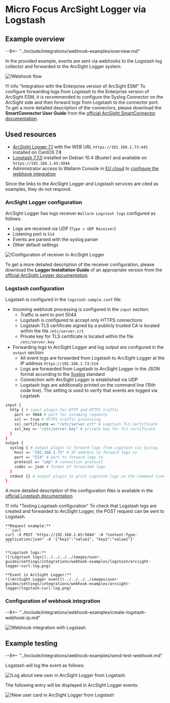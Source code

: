 # Micro Focus ArcSight Logger via Logstash

## Example overview

--8<-- "../include/integrations/webhook-examples/overview.md"

In the provided example, events are sent via webhooks to the Logstash log collector and forwarded to the ArcSight Logger system.

![!Webhook flow](../../../../images/user-guides/settings/integrations/webhook-examples/logstash/arcsight-logger-scheme.png)

!!! info "Integration with the Enterprise version of ArcSight ESM"
    To configure forwarding logs from Logstash to the Enterprise version of ArcSight ESM, it is recommended to configure the Syslog Connector on the ArcSight side and then forward logs from Logstash to the connector port. To get a more detailed description of the connectors, please download the **SmartConnector User Guide** from the [official ArcSight SmartConnector documentation](https://community.microfocus.com/t5/ArcSight-Connectors/ct-p/ConnectorsDocs).

## Used resources

* [ArcSight Logger 7.1](#arcsight-logger-configuration) with the WEB URL `https://192.168.1.73:443` installed on CentOS 7.8
* [Logstash 7.7.0](#logstash-configuration) installed on Debian 10.4 (Buster) and available on `https://192.168.1.65:5044`
* Administrator access to Wallarm Console in [EU cloud](https://my.wallarm.com) to [configure the webhook integration](#configuration-of-webhook-integration)

Since the links to the ArcSight Logger and Logstash services are cited as examples, they do not respond.

### ArcSight Logger configuration

ArcSight Logger has logs receiver `Wallarm Logstash logs` configured as follows:

* Logs are received via UDP (`Type = UDP Receiver`)
* Listening port is `514`
* Events are parsed with the syslog parser
* Other default settings

![!Configuration of receiver in ArcSight Logger](../../../../images/user-guides/settings/integrations/webhook-examples/arcsight-logger/logstash-setup.png)

To get a more detailed description of the receiver configuration, please download the **Logger Installation Guide** of an appropriate version from the [official ArcSight Logger documentation](https://community.microfocus.com/t5/Logger-Documentation/ct-p/LoggerDoc).

### Logstash configuration

Logstash is configured in the `logstash-sample.conf` file:

* Incoming webhook processing is configured in the `input` section:
    * Traffic is sent to port 5044
    * Logstash is configured to accept only HTTPS connections
    * Logstash TLS certificate signed by a publicly trusted CA is located within the file `/etc/server.crt`
    * Private key for TLS certificate is located within the file `/etc/server.key`
* Forwarding logs to ArcSight Logger and log output are configured in the `output` section:
    * All event logs are forwarded from Logstash to ArcSight Logger at the IP address `https://192.168.1.73:514`
    * Logs are forwarded from Logstash to ArcSight Logger in the JSON format according to the [Syslog](https://en.wikipedia.org/wiki/Syslog) standard
    * Connection with ArcSight Logger is established via UDP
    * Logstash logs are additionally printed on the command line (15th code line). The setting is used to verify that events are logged via Logstash

```bash linenums="1"
input {
  http { # input plugin for HTTP and HTTPS traffic
    port => 5044 # port for incoming requests
    ssl => true # HTTPS traffic processing
    ssl_certificate => "/etc/server.crt" # Logstash TLS certificate
    ssl_key => "/etc/server.key" # private key for TLS certificate
  }
}
output {
  syslog { # output plugin to forward logs from Logstash via Syslog
    host => "192.168.1.73" # IP address to forward logs to
    port => "514" # port to forward logs to
    protocol => "udp" # connection protocol
    codec => json # format of forwarded logs
  }
  stdout {} # output plugin to print Logstash logs on the command line
}
```

A more detailed description of the configuration files is available in the [official Logstash documentation](https://www.elastic.co/guide/en/logstash/current/configuration-file-structure.html).

!!! info "Testing Logstash configuration"
    To check that Logstash logs are created and forwarded to ArcSight Logger, the POST request can be sent to Logstash.

    **Request example:**
    ```curl
    curl -X POST 'https://192.168.1.65:5044' -H "Content-Type: application/json" -d '{"key1":"value1", "key2":"value2"}'
    ```

    **Logstash logs:**
    ![!Logstash logs](../../../../images/user-guides/settings/integrations/webhook-examples/logstash/arcsight-logger-curl-log.png)

    **Event in ArcSight Logger:**
    ![!ArcSight Logger event](../../../../images/user-guides/settings/integrations/webhook-examples/arcsight-logger/logstash-curl-log.png)

### Configuration of webhook integration

--8<-- "../include/integrations/webhook-examples/create-logstash-webhook-ip.md"

![!Webhook integration with Logstash](../../../../images/user-guides/settings/integrations/webhook-examples/logstash/add-webhook-integration-ip.png)

## Example testing

--8<-- "../include/integrations/webhook-examples/send-test-webhook.md"

Logstash will log the event as follows:

![!Log about new user in ArcSight Logger from Logstash](../../../../images/user-guides/settings/integrations/webhook-examples/logstash/arcsight-logger-user-log.png)

The following entry will be displayed in ArcSight Logger events:

![!New user card in ArcSight Logger from Logstash](../../../../images/user-guides/settings/integrations/webhook-examples/arcsight-logger/logstash-user.png)
